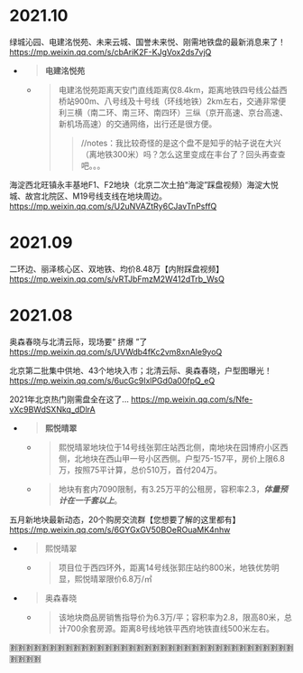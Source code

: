 
# 2021.10

绿城沁园、电建洺悦苑、未来云城、国誉未来悦、刚需地铁盘的最新消息来了！ https://mp.weixin.qq.com/s/cbAriK2F-KJgVox2ds7vjQ
- > **电建洺悦苑**
  * > 电建洺悦苑距离天安门直线距离仅8.4km，距离地铁四号线公益西桥站900m、八号线及十号线（环线地铁）2km左右，交通非常便利三横（南二环、南三环、南四环）三纵（京开高速、京台高速、新机场高速）的交通网络，出行还是很方便。
    >> //notes：我比较奇怪的是这个盘不是知乎的帖子说在大兴（离地铁300米）吗？怎么这里变成在丰台了？回头再查查吧。。。

海淀西北旺镇永丰基地F1、F2地块（北京二次土拍“海淀”踩盘视频）海淀大悦城、故宫北院区、M19号线支线在地块周边。 https://mp.weixin.qq.com/s/U2uNVAZtRy6CJavTnPsffQ

# 2021.09

二环边、丽泽核心区、双地铁、均价8.48万【内附踩盘视频】 https://mp.weixin.qq.com/s/vRTJbFmzM2W412dTrb_WsQ

# 2021.08

奥森春晓与北清云际，现场要“ 挤爆 ”了 https://mp.weixin.qq.com/s/UVWdb4fKc2vm8xnAle9yoQ

北京第二批集中供地、43个地块入市；北清云际、奥森春晓，户型图曝光！ https://mp.weixin.qq.com/s/6ucGc9IxlPGd0a00fpQ_eQ

2021年北京热门刚需盘全在这了... https://mp.weixin.qq.com/s/Nfe-vXc9BWdSXNkq_dDlrA
- > **熙悦晴翠**
  * > 熙悦晴翠地块位于14号线张郭庄站西北侧，南地块在园博府小区西侧，北地块在西山甲一号小区西侧。户型75-157平，房价上限6.8万，按照75平计算，总价510万，首付204万。
  * > 地块有套内7090限制，有3.25万平的公租房，容积率2.3，***体量预计在一千套以上***。

五月新地块最新动态，20个购房交流群【您想要了解的这里都有】 https://mp.weixin.qq.com/s/6GYGxGV50BOeROuaMK4nhw
- > 熙悦晴翠
  * > 项目位于西四环外，距离14号线张郭庄站约800米，地铁优势明显，熙悦晴翠限价6.8万/㎡
- > 奥森春晓
  * > 该地块商品房销售指导价为6.3万/平；容积率为2.8，限高80米，总计700余套房源。距离8号线地铁平西府地铁直线500米左右。

:u5272::u5272::u5272::u5272::u5272::u5272::u5272::u5272::u5272::u5272::u5272::u5272::u5272::u5272::u5272::u5272::u5272::u5272::u5272::u5272::u5272::u5272::u5272::u5272::u5272::u5272::u5272::u5272::u5272::u5272::u5272::u5272::u5272::u5272::u5272::u5272::u5272::u5272::u5272::u5272:
